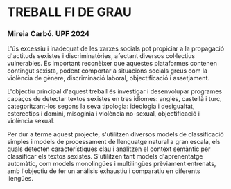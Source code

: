 # TREBALL FI DE GRAU
### Mireia Carbó. UPF 2024

L'ús excessiu i inadequat de les xarxes socials pot propiciar a la propagació d'actituds sexistes i discriminatòries, afectant diversos col·lectius vulnerables. És important reconèixer que aquestes plataformes contenen contingut sexista, podent comportar a situacions socials greus com la violència de gènere, discriminació laboral, objectificació i assetjament.

L'objectiu principal d'aquest treball és investigar i desenvolupar programes capaços de detectar textos sexistes en tres idiomes: anglès, castellà i turc, categoritzant-los segons la seva tipologia: ideologia i desigualtat, estereotips i domini, misogínia i violència no-sexual, objectificació i violència sexual.

Per dur a terme aquest projecte, s'utilitzen diversos models de classificació simples i models de processament de llenguatge natural a gran escala, els quals detecten característiques clau i analitzen el context semàntic per classificar els textos sexistes. S'utilitzen tant models d'aprenentatge automàtic, com models monolingües i multilingües prèviament entrenats, amb l'objectiu de fer un anàlisis exhaustiu i comparatiu en diferents llengües.

